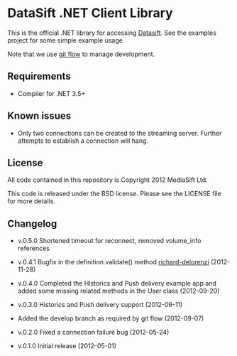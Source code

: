 DataSift .NET Client Library
============================

This is the official .NET library for accessing [Datasift](http://datasift.com/). See the examples
project for some simple example usage.

Note that we use [git flow](https://github.com/nvie/gitflow) to manage development.

Requirements
------------

* Compiler for .NET 3.5+

Known issues
------------

* Only two connections can be created to the streaming server. Further attempts to establish a connection will hang.

License
-------

All code contained in this repository is Copyright 2012 MediaSift Ltd.

This code is released under the BSD license. Please see the LICENSE file for
more details.

Changelog
---------

* v.0.5.0 Shortened timeout for reconnect, removed volume_info references

* v.0.4.1 Bugfix in the definition.validate() method [richard-delorenzi](https://github.com/richard-delorenzi) (2012-11-28)

* v.0.4.0 Completed the Historics and Push delivery example app and
          added some missing related methods in the User class (2012-09-20)

* v.0.3.0 Historics and Push delivery support (2012-09-11)

* Added the develop branch as required by git flow (2012-09-07)

* v.0.2.0 Fixed a connection failure bug (2012-05-24)

* v.0.1.0 Initial release (2012-05-01)

